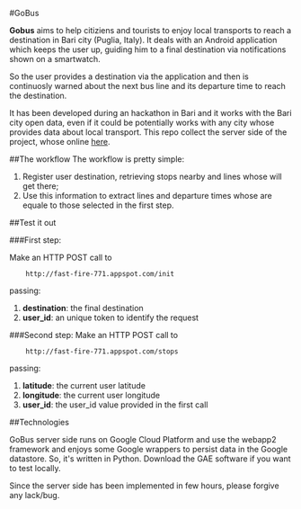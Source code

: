 #GoBus

**Gobus** aims to help citiziens and tourists to enjoy local transports to reach a destination in Bari city (Puglia, Italy).
It deals with an Android application which keeps the user up, guiding him to a final destination via notifications shown on a smartwatch. 

So the user provides a destination via the application and then is continuosly warned about the next bus line and its departure time to reach the destination. 

It has been developed during an hackathon in Bari and it works with the Bari city open data, even if it could be potentially works with any city whose provides data about local transport. 
This repo collect the server side of the project, whose online [here](http://fast-fire-771.appspot.com).

##The workflow
The workflow is pretty simple:

1. Register user destination, retrieving stops nearby and lines whose will get there;
2. Use this information to extract lines and departure times whose are equale to those selected in the first step. 

##Test it out

###First step:

Make an HTTP POST call to
		
		http://fast-fire-771.appspot.com/init

passing:

1. **destination**: the final destination
2. **user_id**: an unique token to identify the request

###Second step:
Make an HTTP POST call to

		http://fast-fire-771.appspot.com/stops

passing: 

1. **latitude**: the current user latitude
2. **longitude**: the current user longitude
3. **user_id**: the user_id value provided in the first call

##Technologies

GoBus server side runs on Google Cloud Platform and use the webapp2 framework and enjoys some Google wrappers to persist data in the Google datastore.
So, it's written in Python. 
Download the GAE software if you want to test locally.

Since the server side has been implemented in few hours, please forgive any lack/bug. 

			

 